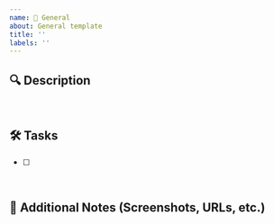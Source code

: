 ```yaml
---
name: 📍 General
about: General template
title: ''
labels: ''
---
```


## 🔍 Description

> 

<br />

## 🛠 Tasks

- [ ] 

<br />

## 💬 Additional Notes (Screenshots, URLs, etc.)

